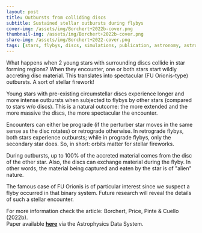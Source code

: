 ```yaml
---
layout: post
title: Outbursts from colliding discs
subtitle: Sustained stellar outbursts during flybys
cover-img: /assets/img/Borchert+2022b-cover.png
thumbnail-img: /assets/img/Borchert+2022b-cover.png
share-img: /assets/img/Borchert+2022-cover.png
tags: [stars, flybys, discs, simulations, publication, astronomy, astrophysics, science, research]
---
```


What happens when 2 young stars with surrounding discs collide in star forming regions? When they encounter, one or both stars start wildly accreting disc material. This translates into spectacular (FU Orionis-type) outbursts. A sort of stellar firework!  

Young stars with pre-existing circumstellar discs experience longer and more intense outbursts when subjected to flybys by other stars (compared to stars w/o discs). This is a natural outcome: the more extended and the more massive the discs, the more spectacular the encounter.  

Encounters can either be prograde (if the perturber star moves in the same sense as the disc rotates) or retrograde otherwise. In retrograde flybys, both stars experience outbursts; while in prograde flybys, only the secondary star does. So, in short: orbits matter for stellar fireworks.  

During outbursts, up to 100% of the accreted material comes from the disc of the other star. Also, the discs can exchange material during the flyby. In other words, the material being captured and eaten by the star is of "alien" nature.  

The famous case of FU Orionis is of particular interest since we suspect a flyby occurred in that binary system. Future research will reveal the details of such a stellar encounter.  


For more information check the article: Borchert, Price, Pinte & Cuello (2022b).  
Paper available [**here**](https://ui.adsabs.harvard.edu/abs/2022MNRAS.517.4436B/abstract) via the Astrophysics Data System.
